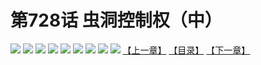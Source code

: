 # 第728话 虫洞控制权（中）
![](https://mhpic.xiaomingtaiji.net/comic/D/斗破苍穹拆分版/728话GQ/1.jpg-zymk.middle.webp)
![](https://mhpic.xiaomingtaiji.net/comic/D/斗破苍穹拆分版/728话GQ/2.jpg-zymk.middle.webp)
![](https://mhpic.xiaomingtaiji.net/comic/D/斗破苍穹拆分版/728话GQ/3.jpg-zymk.middle.webp)
![](https://mhpic.xiaomingtaiji.net/comic/D/斗破苍穹拆分版/728话GQ/4.jpg-zymk.middle.webp)
![](https://mhpic.xiaomingtaiji.net/comic/D/斗破苍穹拆分版/728话GQ/5.jpg-zymk.middle.webp)
![](https://mhpic.xiaomingtaiji.net/comic/D/斗破苍穹拆分版/728话GQ/6.jpg-zymk.middle.webp)
![](https://mhpic.xiaomingtaiji.net/comic/D/斗破苍穹拆分版/728话GQ/7.jpg-zymk.middle.webp)
![](https://mhpic.xiaomingtaiji.net/comic/D/斗破苍穹拆分版/728话GQ/8.jpg-zymk.middle.webp)
![](https://mhpic.xiaomingtaiji.net/comic/D/斗破苍穹拆分版/728话GQ/9.jpg-zymk.middle.webp)
[【上一章】](./731.md)
[【目录】](./READMD.md)
[【下一章】](./733.md)
